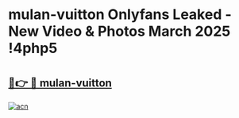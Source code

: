 # mulan-vuitton Onlyfans Leaked - New Video & Photos March 2025 !4php5

# <h2><a href="https://n6nl80.iuczelnia.edu.pl?title=mulan-vuitton&ref=4php5">🔗👉 🔴 mulan-vuitton</a></h2>

[![acn](https://github.com/user-attachments/assets/0f9c940e-d8b0-45ae-aac7-cd30a18b3e1c)](https://n6nl80.iuczelnia.edu.pl?title=mulan-vuitton&ref=4php5)

